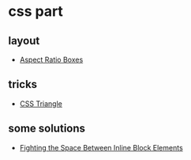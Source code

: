 # css part
## layout
- [Aspect Ratio Boxes](https://css-tricks.com/aspect-ratio-boxes/)

## tricks
- [CSS Triangle](https://css-tricks.com/snippets/css/css-triangle/)

## some solutions
- [Fighting the Space Between Inline Block Elements](https://css-tricks.com/fighting-the-space-between-inline-block-elements/)